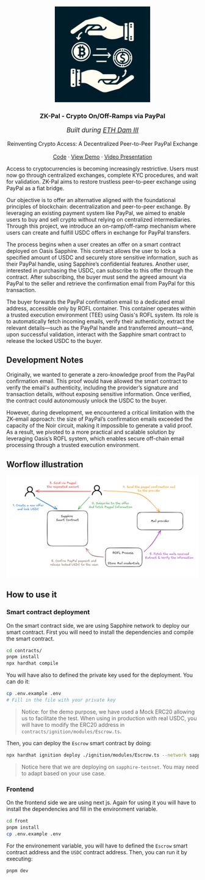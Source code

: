 <a id="readme-top"></a>

<br />
<div align="center">
  <a href="#">
    <img src="./logo.jpeg" alt="Logo" width="250" height="250">
  </a>

<h3 align="center">ZK-Pal - Crypto On/Off-Ramps via PayPal</h3>
<p align="center" style="font-style: italic; font-size: 1.2em;">Built during <a href="https://www.ethdam.com/">ETH Dam III</a></p>
  <p align="center">
    Reinventing Crypto Access: A Decentralized Peer-to-Peer PayPal Exchange
    <br />
    <br />
    <a href="https://github.com/RegisGraptin/zk-pal">Code</a>
    &middot;
    <a href="https://zk-pal.vercel.app/">View Demo</a>
    &middot;
    <a href="#">Video Presentation</a>
  </p>
</div>

Access to cryptocurrencies is becoming increasingly restrictive. Users must now go through centralized exchanges, complete KYC procedures, and wait for validation. ZK-Pal aims to restore trustless peer-to-peer exchange using PayPal as a fiat bridge.

Our objective is to offer an alternative aligned with the foundational principles of blockchain: decentralization and peer-to-peer exchange. By leveraging an existing payment system like PayPal, we aimed to enable users to buy and sell crypto without relying on centralized intermediaries. Through this project, we introduce an on-ramp/off-ramp mechanism where users can create and fulfill USDC offers in exchange for PayPal transfers.

The process begins when a user creates an offer on a smart contract deployed on Oasis Sapphire. This contract allows the user to lock a specified amount of USDC and securely store sensitive information, such as their PayPal handle, using Sapphire’s confidential features. Another user, interested in purchasing the USDC, can subscribe to this offer through the contract. After subscribing, the buyer must send the agreed amount via PayPal to the seller and retrieve the confirmation email from PayPal for this transaction.

The buyer forwards the PayPal confirmation email to a dedicated email address, accessible only by ROFL container. This container operates within a trusted execution environment (TEE) using Oasis's ROFL system. Its role is to automatically fetch incoming emails, verify their authenticity, extract the relevant details—such as the PayPal handle and transferred amount—and, upon successful validation, interact with the Sapphire smart contract to release the locked USDC to the buyer.

## Development Notes

Originally, we wanted to generate a zero-knowledge proof from the PayPal confirmation email. This proof would have allowed the smart contract to verify the email's authenticity, including the provider’s signature and transaction details, without exposing sensitive information. Once verified, the contract could autonomously unlock the USDC to the buyer.

However, during development, we encountered a critical limitation with the ZK-email approach: the size of PayPal’s confirmation emails exceeded the capacity of the Noir circuit, making it impossible to generate a valid proof. As a result, we pivoted to a more practical and scalable solution by leveraging Oasis’s ROFL system, which enables secure off-chain email processing through a trusted execution environment.

## Worflow illustration

![User Workflow](./workflow.png)

## How to use it

### Smart contract deployment

On the smart contract side, we are using Sapphire network to deploy our smart contract. First you will need to install the dependencies and compile the smart contract.

```bash
cd contracts/
pnpm install
npx hardhat compile
```

You will have also to defined the private key used for the deployment. You can do it:

```bash
cp .env.example .env
# Fill in the file with your private key
```

> Notice: for the demo purpose, we have used a Mock ERC20 allowing us to facilitate the test. When using in production with real USDC, you will have to modify the ERC20 address in `contracts/ignition/modules/Escrow.ts`.

Then, you can deploy the `Escrow` smart contract by doing:

```bash
npx hardhat ignition deploy ./ignition/modules/Escrow.ts --network sapphire-testnet
```

> Notice here that we are deploying on `sapphire-testnet`. You may need to adapt based on your use case.

### Frontend

On the frontend side we are using next js. Again for using it you will have to install the dependencies and fill in the environment variable.

```bash
cd front
pnpm install
cp .env.example .env
```

For the environement variable, you will have to defined the `Escrow` smart contract address and the `USDC` contract address. Then, you can run it by executing:

```bash
pnpm dev
```
